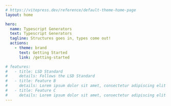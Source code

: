 ```yaml
---
# https://vitepress.dev/reference/default-theme-home-page
layout: home

hero:
  name: Typescript Generators
  text: Typescript Generators
  tagline: Structures goes in, types come out!
  actions:
    - theme: brand
      text: Getting Started
      link: /getting-started

# features:
#   - title: LSD Standard
#     details: Follows the LSD Standard
#   - title: Feature B
#     details: Lorem ipsum dolor sit amet, consectetur adipiscing elit
#   - title: Feature C
#     details: Lorem ipsum dolor sit amet, consectetur adipiscing elit
---
```


